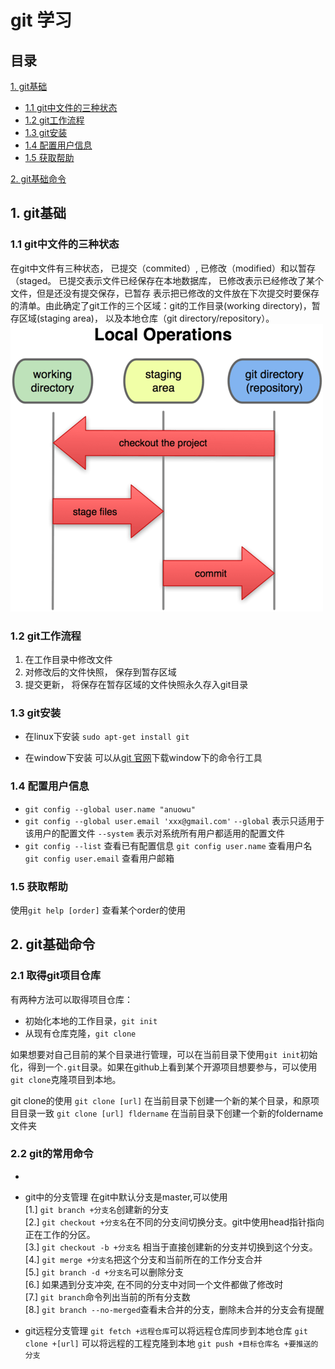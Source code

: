 # git 学习

## 目录

[1. git基础](#1.git基础)
- [1.1 git中文件的三种状态](#1.1git中文件的三种状态)
- [1.2 git工作流程](#1.2git工作流程)
- [1.3 git安装](#1.3git安装)
- [1.4 配置用户信息](#1.4配置用户信息)
- [1.5 获取帮助](#1.5获取帮助)

[2. git基础命令](#2.git基础命令)

## 1. git基础
### 1.1 git中文件的三种状态
在git中文件有三种状态， 已提交（commited）, 已修改（modified）和以暂存（staged。
已提交表示文件已经保存在本地数据库， 已修改表示已经修改了某个文件，但是还没有提交保存，已暂存
表示把已修改的文件放在下次提交时要保存的清单。由此确定了git工作的三个区域：git的工作目录(working directory)，暂存区域(staging area)， 以及本地仓库（git directory/repository）。
![图1.1](/images/git_working_area.png)
### 1.2 git工作流程
1. 在工作目录中修改文件
2. 对修改后的文件快照， 保存到暂存区域
3. 提交更新， 将保存在暂存区域的文件快照永久存入git目录

### 1.3 git安装
- 在linux下安装
`sudo apt-get install git`

- 在window下安装
可以从[git 官网](https://git-scm.com/download/win)下载window下的命令行工具

### 1.4 配置用户信息
+ `git config --global user.name "anuowu"`
+ `git config --global user.email 'xxx@gmail.com'`
`--global` 表示只适用于该用户的配置文件
`--system` 表示对系统所有用户都适用的配置文件
+ `git config --list` 查看已有配置信息
`git config user.name` 查看用户名
`git config user.email` 查看用户邮箱

### 1.5 获取帮助
使用`git help [order]` 查看某个order的使用

## 2. git基础命令
### 2.1 取得git项目仓库
有两种方法可以取得项目仓库：
  + 初始化本地的工作目录，`git init`
  + 从现有仓库克隆，`git clone`

如果想要对自己目前的某个目录进行管理，可以在当前目录下使用`git init`初始化，得到一个`.git`目录。如果在github上看到某个开源项目想要参与，可以使用`git clone`克隆项目到本地。

git clone的使用
`git clone [url]` 在当前目录下创建一个新的某个目录，和原项目目录一致
`git clone [url] fldername` 在当前目录下创建一个新的foldername文件夹

### 2.2 git的常用命令

+ 

+ git中的分支管理
在git中默认分支是master,可以使用  
 [1.] `git branch +分支名`创建新的分支  
 [2.] `git checkout +分支名`在不同的分支间切换分支。git中使用head指针指向正在工作的分区。  
 [3.] `git checkout -b +分支名` 相当于直接创建新的分支并切换到这个分支。  
 [4.] `git merge +分支名`把这个分支和当前所在的工作分支合并    
 [5.] `git branch -d +分支名`可以删除分支  
 [6.] 如果遇到分支冲突, 在不同的分支中对同一个文件都做了修改时  
 [7.] `git branch`命令列出当前的所有分支数  
 [8.] `git branch --no-merged`查看未合并的分支，删除未合并的分支会有提醒  
 + git远程分支管理
 `git fetch +远程仓库`可以将远程仓库同步到本地仓库
 `git clone +[url]` 可以将远程的工程克隆到本地
 `git push +目标仓库名 +要推送的分支`